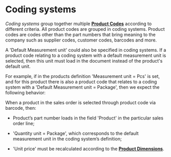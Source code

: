 # Coding systems 

*Coding systems* group together multiple **[Product Codes](https://github.com/ErpNetDocs/tech/blob/master/modules/general/products/product-codes.md)** according to different criteria. All product codes are grouped in coding systems. Product codes are codes other than the part numbers that bring meaning to the company such as supplier codes, customer codes, barcodes and more. 

A 'Default Measurement unit' could also be specified in coding systems. If a product code relating to a coding system with a default measurement unit is selected, then this unit must load in the document instead of the product's default unit. 

For example, if in the products definition 'Measurement unit = Pcs' is set, and for this product there is also a product code that relates to a coding system with a 'Default Measurement unit = Package', then we expect the following behavior: 

When a product in the sales order is selected through product code via barcode, then: 

-  Product’s part number loads in the field 'Product' in the particular sales order line; 

- 'Quantity unit = Package', which corresponds to the default measurement unit in the coding system’s definition; 

- 'Unit price' must be recalculated according to the **[Product Dimensions](https://github.com/ErpNetDocs/tech/blob/master/modules/general/products/product-dimensions/index.md)**. 
